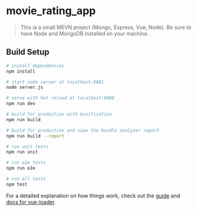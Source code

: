 # movie_rating_app

> This ia a small MEVN project (Mongo, Express, Vue, Node).
Be sure to have Node and MongoDB installed on your machine. 

## Build Setup

``` bash
# install dependencies
npm install

# start node server at localhost:8081
node server.js

# serve with hot reload at localhost:8080
npm run dev

# build for production with minification
npm run build

# build for production and view the bundle analyzer report
npm run build --report

# run unit tests
npm run unit

# run e2e tests
npm run e2e

# run all tests
npm test
```

For a detailed explanation on how things work, check out the [guide](http://vuejs-templates.github.io/webpack/) and [docs for vue-loader](http://vuejs.github.io/vue-loader).

